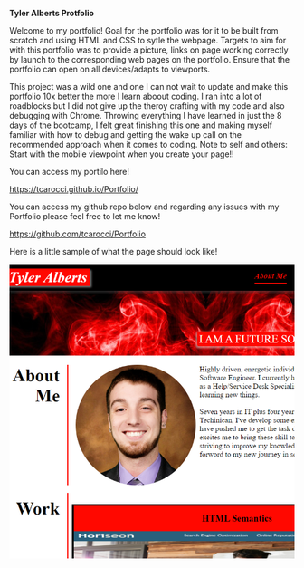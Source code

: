 <strong>Tyler Alberts Protfolio</strong>

Welcome to my portfolio! Goal for the portfolio was for it to be built from scratch and using HTML and CSS to sytle the webpage. Targets to aim for with this portfolio was to provide a picture, links on page working correctly by launch to the corresponding web pages on the portfolio. Ensure that the portfolio can open on all devices/adapts to viewports. 

This project was a wild one and one I can not wait to update and make this portfolio 10x better the more I learn aboout coding. I ran into a lot of roadblocks but I did not give up the  theroy crafting with my code and also debugging with Chrome. Throwing everything I have learned in just the 8 days of the bootcamp, I felt great finishing this one and making myself familiar with how to debug and getting the wake up call on the recommended approach when it comes to coding. Note to self and others: Start with the mobile viewpoint when you create your page!! 

You can access my portilo here!

https://tcarocci.github.io/Portfolio/

You can access my github repo below and regarding any issues with my Portfolio please feel free to let me know! 

https://github.com/tcarocci/Portfolio


Here is a little sample of what the page should look like! 

![Portfolio](./assets/images/screenshot.png)


